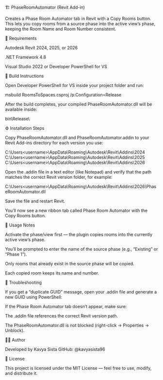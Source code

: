 🏗️ PhaseRoomAutomator (Revit Add-in)

Creates a Phase Room Automator tab in Revit with a Copy Rooms button.
This lets you copy rooms from a source phase into the active view’s phase, keeping the Room Name and Room Number consistent.

🧰 Requirements

Autodesk Revit 2024, 2025, or 2026

.NET Framework 4.8

Visual Studio 2022 or Developer PowerShell for VS

🧱 Build Instructions

Open Developer PowerShell for VS inside your project folder and run:

msbuild RoomsToSpaces.csproj /p:Configuration=Release


After the build completes, your compiled PhaseRoomAutomator.dll will be available inside:

bin\Release\

⚙️ Installation Steps

Copy PhaseRoomAutomator.dll and PhaseRoomAutomator.addin to your Revit Add-ins directory for each version you use:

C:\Users\<username>\AppData\Roaming\Autodesk\Revit\Addins\2024
C:\Users\<username>\AppData\Roaming\Autodesk\Revit\Addins\2025
C:\Users\<username>\AppData\Roaming\Autodesk\Revit\Addins\2026


Open the .addin file in a text editor (like Notepad) and verify that the <Assembly> path matches the correct Revit version folder, for example:

<Assembly>C:\Users\<username>\AppData\Roaming\Autodesk\Revit\Addins\2026\PhaseRoomAutomator.dll</Assembly>


Save the file and restart Revit.

You’ll now see a new ribbon tab called Phase Room Automator with the Copy Rooms button.

🧠 Usage Notes

Activate the phase/view first — the plugin copies rooms into the currently active view’s phase.

You’ll be prompted to enter the name of the source phase (e.g., “Existing” or “Phase 1”).

Only rooms that already exist in the source phase will be copied.

Each copied room keeps its name and number.

🧾 Troubleshooting

If you get a “duplicate GUID” message, open your .addin file and generate a new GUID using PowerShell:

[guid]::NewGuid()


If the Phase Room Automator tab doesn’t appear, make sure:

The .addin file references the correct Revit version path.

The PhaseRoomAutomator.dll is not blocked (right-click → Properties → Unblock).

👩‍💻 Author

Developed by Kavya Sista
GitHub: @kavyasista96

📄 License

This project is licensed under the MIT License — feel free to use, modify, and distribute it.